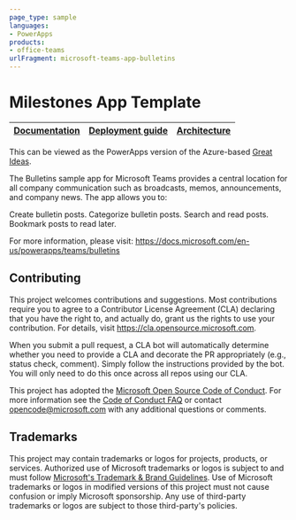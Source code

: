 ```yaml
---
page_type: sample
languages:
- PowerApps
products:
- office-teams
urlFragment: microsoft-teams-app-bulletins
---
```


# Milestones App Template

| [Documentation](https://docs.microsoft.com/en-us/powerapps/teams/bulletins) | [Deployment guide]() | [Architecture]() |
| ---- | ---- | ---- |

This can be viewed as the PowerApps version of the Azure-based [Great Ideas](https://github.com/OfficeDev/microsoft-teams-apps-greatideas).

The Bulletins sample app for Microsoft Teams provides a central location for all company communication such as broadcasts, memos, announcements, and company news. The app allows you to:

Create bulletin posts.
Categorize bulletin posts.
Search and read posts.
Bookmark posts to read later.

For more information, please visit: https://docs.microsoft.com/en-us/powerapps/teams/bulletins

## Contributing

This project welcomes contributions and suggestions.  Most contributions require you to agree to a
Contributor License Agreement (CLA) declaring that you have the right to, and actually do, grant us
the rights to use your contribution. For details, visit https://cla.opensource.microsoft.com.

When you submit a pull request, a CLA bot will automatically determine whether you need to provide
a CLA and decorate the PR appropriately (e.g., status check, comment). Simply follow the instructions
provided by the bot. You will only need to do this once across all repos using our CLA.

This project has adopted the [Microsoft Open Source Code of Conduct](https://opensource.microsoft.com/codeofconduct/).
For more information see the [Code of Conduct FAQ](https://opensource.microsoft.com/codeofconduct/faq/) or
contact [opencode@microsoft.com](mailto:opencode@microsoft.com) with any additional questions or comments.

## Trademarks

This project may contain trademarks or logos for projects, products, or services. Authorized use of Microsoft 
trademarks or logos is subject to and must follow 
[Microsoft's Trademark & Brand Guidelines](https://www.microsoft.com/en-us/legal/intellectualproperty/trademarks/usage/general).
Use of Microsoft trademarks or logos in modified versions of this project must not cause confusion or imply Microsoft sponsorship.
Any use of third-party trademarks or logos are subject to those third-party's policies.